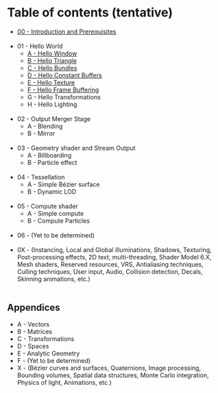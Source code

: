# Table of contents (tentative)
- [00 - Introduction and Prerequisites](https://paminerva.github.io/docs/LearnDirectX/00-Introduction-and-Prerequisites)<br><br>
- 01 - Hello World<br>
    - [A - Hello Window ](https://paminerva.github.io/docs/LearnDirectX/01.A-Hello-Window)
    - [B - Hello Triangle ](https://paminerva.github.io/docs/LearnDirectX/01.B-Hello-Triangle)
    - [C - Hello Bundles ](https://paminerva.github.io/docs/LearnDirectX/01.C-Hello-Bundles)
    - [D - Hello Constant Buffers](https://paminerva.github.io/docs/LearnDirectX/01.D-Hello-Constant-Buffers)
    - [E - Hello Texture](https://paminerva.github.io/docs/LearnDirectX/01.E-Hello-Texture)
    - [F - Hello Frame Buffering](https://paminerva.github.io/docs/LearnDirectX/01.F-Hello-Frame-Buffering)
    - G - Hello Transformations
    - H - Hello Lighting <br><br>
- 02 - Output Merger Stage
    - A - Blending
    - B - Mirror <br><br>
- 03 - Geometry shader and Stream Output
    - A - Billboarding
    - B - Particle effect <br><br>
- 04 - Tessellation
    - A - Simple Bézier surface
    - B - Dynamic LOD <br><br>
- 05 - Compute shader
    - A - Simple compute
    - B - Compute Particles <br><br>
- 06 - (Yet to be determined)<br><br>
- 0X - (Instancing, Local and Global illuminations, Shadows, Texturing, Post-processing effects, 2D text, multi-threading, Shader Model 6.X, Mesh shaders, Reserved resources, VRS, Antialiasing techniques, Culling techniques, User input, Audio, Collision detection, Decals, Skinning animations, etc.) <br><br>

## Appendices
- A - Vectors
- B - Matrices
- C - Transformations
- D - Spaces
- E - Analytic Geometry
- F -  (Yet to be determined)
- X - (Bézier curves and surfaces, Quaternions, Image processing, Bounding volumes, Spatial data structures, Monte Carlo integration, Physics of light, Animations, etc.)
